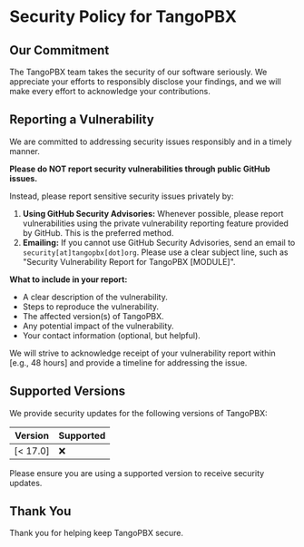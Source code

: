 # Security Policy for TangoPBX

## Our Commitment

The TangoPBX team takes the security of our software seriously. We appreciate your efforts to responsibly disclose your findings, and we will make every effort to acknowledge your contributions.

## Reporting a Vulnerability

We are committed to addressing security issues responsibly and in a timely manner.

**Please do NOT report security vulnerabilities through public GitHub issues.**

Instead, please report sensitive security issues privately by:

1.  **Using GitHub Security Advisories:** Whenever possible, please report vulnerabilities using the private vulnerability reporting feature provided by GitHub. This is the preferred method.
2.  **Emailing:** If you cannot use GitHub Security Advisories, send an email to `security[at]tangopbx[dot]org`. Please use a clear subject line, such as "Security Vulnerability Report for TangoPBX [MODULE]".

**What to include in your report:**

* A clear description of the vulnerability.
* Steps to reproduce the vulnerability.
* The affected version(s) of TangoPBX.
* Any potential impact of the vulnerability.
* Your contact information (optional, but helpful).

We will strive to acknowledge receipt of your vulnerability report within [e.g., 48 hours] and provide a timeline for addressing the issue.

## Supported Versions

We provide security updates for the following versions of TangoPBX:

| Version | Supported          |
| ------- | ------------------ |
| [< 17.0] | :x:                |

Please ensure you are using a supported version to receive security updates.

## Thank You

Thank you for helping keep TangoPBX secure.